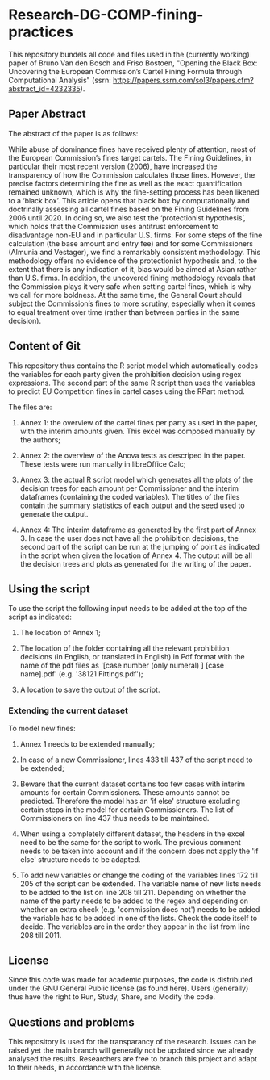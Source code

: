 # Research-DG-COMP-fining-practices

This repository bundels all code and files used in the (currently working) paper of Bruno Van den Bosch and Friso Bostoen, "Opening the Black Box: Uncovering the European Commission’s Cartel Fining Formula through Computational Analysis" (ssrn: https://papers.ssrn.com/sol3/papers.cfm?abstract_id=4232335).

## Paper Abstract
The abstract of the paper is as follows:

While abuse of dominance fines have received plenty of attention, most of the European Commission’s fines target cartels. The Fining Guidelines, in particular their most recent version (2006), have increased the transparency of how the Commission calculates those fines. However, the precise factors determining the fine as well as the exact quantification remained unknown, which is why the fine-setting process has been likened to a ‘black box’. This article opens that black box by computationally and doctrinally assessing all cartel fines based on the Fining Guidelines from 2006 until 2020. In doing so, we also test the ‘protectionist hypothesis’, which holds that the Commission uses antitrust enforcement to disadvantage non-EU and in particular U.S. firms. For some steps of the fine calculation (the base amount and entry fee) and for some Commissioners (Almunia and Vestager), we find a remarkably consistent methodology. This methodology offers no evidence of the protectionist hypothesis and, to the extent that there is any indication of it, bias would be aimed at Asian rather than U.S. firms. In addition, the uncovered fining methodology reveals that the Commission plays it very safe when setting cartel fines, which is why we call for more boldness. At the same time, the General Court should subject the Commission’s fines to more scrutiny, especially when it comes to equal treatment over time (rather than between parties in the same decision).

## Content of Git

This repository thus contains the R script model which automatically codes the variables for each party given the prohibition decision using regex expressions. The second part of the same R script then uses the variables to predict EU Competition fines in cartel cases using the RPart method.

The files are:

1. Annex 1: the overview of the cartel fines per party as used in the paper, with the interim amounts given. This excel was composed manually by the authors;

2. Annex 2: the overview of the Anova tests as descriped in the paper. These tests were run manually in libreOffice Calc;

3. Annex 3: the actual R script model which generates all the plots of the decision trees for each amount per Commissioner and the interim dataframes (containing the coded variables). The titles of the files contain the summary statistics of each output and the seed used to generate the output. 

4. Annex 4: The interim dataframe as generated by the first part of Annex 3. In case the user does not have all the prohibition decisions, the second part of the script can be run at the jumping of point as indicated in the script when given the location of Annex 4. The output will be all the decision trees and plots as generated for the writing of the paper.

## Using the script

To use the script the following input needs to be added at the top of the script as indicated:

1. The location of Annex 1;

2. The location of the folder containing all the relevant prohibition decisions (in English, or translated in English) in Pdf format with the name of the pdf files as '[case number (only numeral) ] [case name].pdf' (e.g. '38121 Fittings.pdf'); 

3. A location to save the output of the script.

### Extending the current dataset

To model new fines:

1. Annex 1 needs to be extended manually;

2. In case of a new Commissioner, lines 433 till 437 of the script need to be extended;

3. Beware that the current dataset contains too few cases with interim amounts for certain Commissioners. These amounts cannot be predicted. Therefore the model has an 'if else' structure excluding certain steps in the model for certain Commissioners. The list of Commissioners on line 437 thus needs to  be maintained.

4. When using a completely different dataset, the headers in the excel need to  be the same for the script to work. The previous comment needs to be taken into account and if the concern does not apply the 'if else' structure needs to be adapted.

5. To add new variables or change the coding of the variables lines 172 till 205 of the script can be extended. The variable name of new lists needs to be added to the list on line 208 till 211. Depending on whether the name of the party needs to be added to the regex and depending on whether an extra check (e.g. 'commission does not') needs to be added the variable has to be added in one of the lists. Check the code itself to decide. The variables are in the order they appear in the list from line 208 till 2011. 

## License

Since this code was made for academic purposes, the code is distributed under the GNU General Public license (as found here). Users (generally) thus have the right to Run, Study, Share, and Modify the code.

## Questions and problems

This repository is used for the transparancy of the research. Issues can be raised yet the main branch will generally not be updated since we already analysed the results. Researchers are free to branch this project and adapt to their needs, in accordance with the license. 
